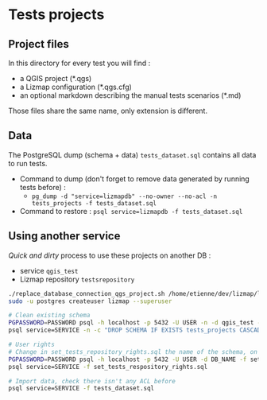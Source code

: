 # Tests projects

## Project files

In this directory for every test you will find :

* a QGIS project (*.qgs)
* a Lizmap configuration (*.qgs.cfg)
* an optional markdown describing the manual tests scenarios (*.md)

Those files share the same name, only extension is different.

## Data

The PostgreSQL dump (schema + data) `tests_dataset.sql` contains all data to run tests.
* Command to dump (don't forget to remove data generated by running tests before) :
    * `pg_dump -d "service=lizmapdb" --no-owner --no-acl -n tests_projects -f tests_dataset.sql`
* Command to restore : `psql service=lizmapdb -f tests_dataset.sql`

## Using another service

*Quick and dirty* process to use these projects on another DB :

* service `qgis_test`
* Lizmap repository `testsrepository`

```bash
./replace_database_connection_qgs_project.sh /home/etienne/dev/lizmap/lizmap-master/tests/qgis-projects/tests/ qgis_test
sudo -u postgres createuser lizmap --superuser

# Clean existing schema
PGPASSWORD=PASSWORD psql -h localhost -p 5432 -U USER -n -d qgis_test -c "DROP SCHEMA IF EXISTS tests_projects CASCADE"
psql service=SERVICE -n -c "DROP SCHEMA IF EXISTS tests_projects CASCADE"

# User rights
# Change in set_tests_repository_rights.sql the name of the schema, on the first line to match the Lizmap instance
PGPASSWORD=PASSWORD psql -h localhost -p 5432 -U USER -d DB_NAME -f set_tests_respository_rights.sql
psql service=SERVICE -f set_tests_respository_rights.sql

# Import data, check there isn't any ACL before
psql service=SERVICE -f tests_dataset.sql
```